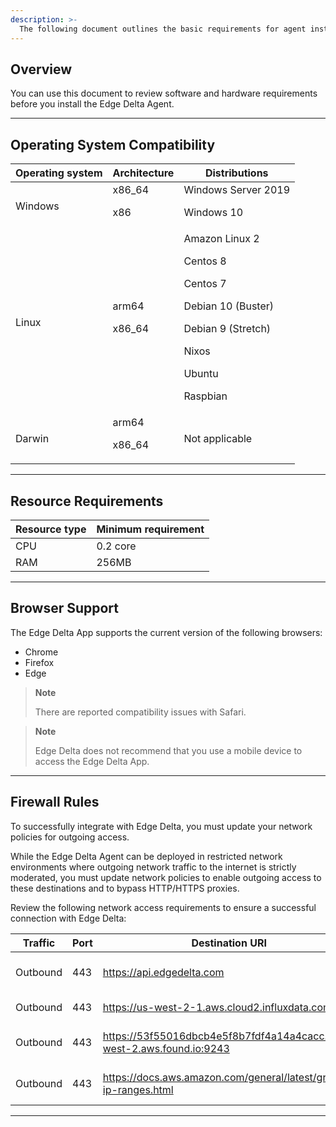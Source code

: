 ```yaml
---
description: >-
  The following document outlines the basic requirements for agent installation.
---
```


## Overview

You can use this document to review software and hardware requirements before you install the Edge Delta Agent. 

***

## Operating System Compatibility
  
| Operating system | Architecture    | Distributions                                                                                                        |
|------------------|-----------------|----------------------------------------------------------------------------------------------------------------------|
| Windows          | x86_64 <p>x86   | Windows Server 2019 <p>Windows 10                                                                                    |
| Linux            | arm64 <p>x86_64 | Amazon Linux 2<p>Centos 8<p>Centos 7<p>Debian 10 (Buster)<p>Debian 9 (Stretch)<p>Nixos<p>Ubuntu<p>Raspbian           |
| Darwin           | arm64 <p>x86_64 | Not applicable                                                                                                       |

***

## Resource Requirements

| Resource type | Minimum requirement |
|---------------|---------------------|
| CPU           | 0.2 core            |
| RAM           | 256MB               |

***

## Browser Support
  
The Edge Delta App supports the current version of the following browsers:
  - Chrome
  - Firefox
  - Edge
  
> **Note**
>
> There are reported compatibility issues with Safari.   
  
> **Note**
> 
> Edge Delta does not recommend that you use a mobile device to access the Edge Delta App.

***

## Firewall Rules

To successfully integrate with Edge Delta, you must update your network policies for outgoing access.

While the Edge Delta Agent can be deployed in restricted network environments where outgoing network traffic to the internet is strictly moderated, you must update network policies to enable outgoing access to these destinations and to bypass HTTP/HTTPS proxies.

Review the following network access requirements to ensure a successful connection with Edge Delta:

| Traffic  | Port | Destination URI                                                      | Service                            |
|----------|------|----------------------------------------------------------------------|------------------------------------|
| Outbound | 443  | https://api.edgedelta.com                                            | Backend Access to Edge Delta       |
| Outbound | 443  | https://us-west-2-1.aws.cloud2.influxdata.com                        | Metric Collection                  |
| Outbound | 443  | https://53f55016dbcb4e5f8b7fdf4a14a4cacc.us-west-2.aws.found.io:9243 | Log Pattern/Sample Collection      |
| Outbound | 443  | https://docs.aws.amazon.com/general/latest/gr/aws-ip-ranges.html     | Amazon S3 access for Log Archiving |


***
  
  
